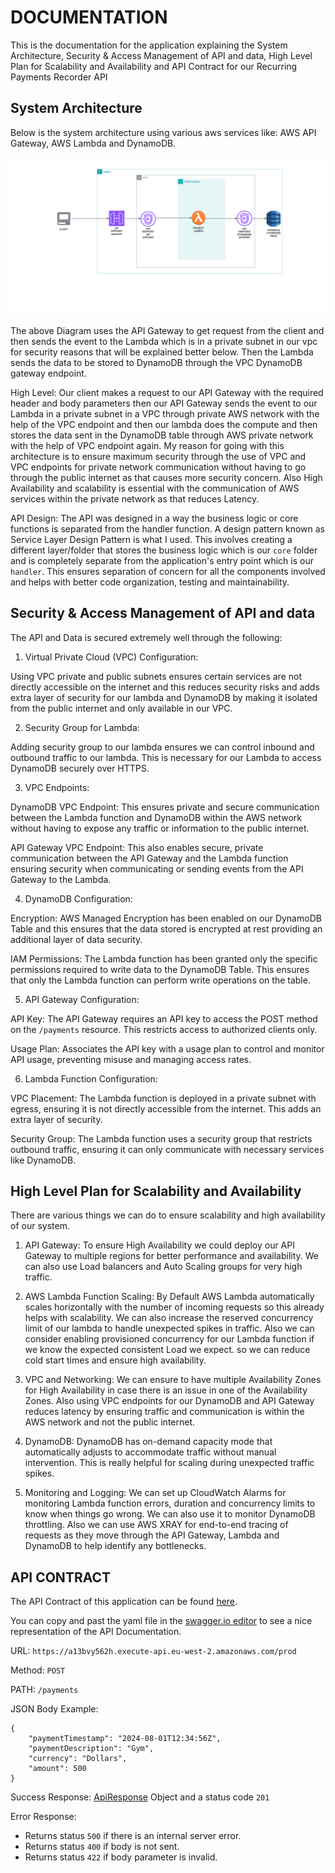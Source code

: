 # DOCUMENTATION

This is the documentation for the application explaining the System Architecture, Security & Access Management of API and data, High Level Plan for Scalability and Availability and API Contract for our Recurring Payments Recorder API

## System Architecture
Below is the system architecture using various aws services like: AWS API Gateway, AWS Lambda and DynamoDB.

![Diagram](./images/bits-task-diagram.drawio.png)

The above Diagram uses the API Gateway to get request from the client and then sends the event to the Lambda which is in a private subnet in our vpc for security reasons that will be explained better below. Then the Lambda sends the data to be stored to DynamoDB through the VPC DynamoDB gateway endpoint.

High Level: Our client makes a request to our API Gateway with the required header and body parameters then our API Gateway sends the event to our Lambda in a private subnet in a VPC through private AWS network with the help of the VPC endpoint and then our lambda does the compute and then stores the data sent in the DynamoDB table through AWS private network with the help of VPC endpoint again. My reason for going with this architecture is to ensure maximum security through the use of VPC and VPC endpoints for private network communication without having to go through the public internet as that causes more security concern. Also High Availability and scalability is essential with the communication of AWS services within the private network as that reduces Latency.

API Design:
The API was designed in a way the business logic or core functions is separated from the handler function. A design pattern known as Service Layer Design Pattern is what I used. This involves creating a different layer/folder that stores the business logic which is our `core` folder and is completely separate from the application's entry point which is our `handler`. This ensures separation of concern for all the components involved and helps with better code organization, testing and maintainability.


## Security & Access Management of API and data
The API and Data is secured extremely well through the following:

1. Virtual Private Cloud (VPC) Configuration:

Using VPC private and public subnets ensures certain services are not directly accessible on the internet and this reduces security risks and adds extra layer of security for our lambda and DynamoDB by making it isolated from the public internet and only available in our VPC.

2. Security Group for Lambda:

Adding security group to our lambda ensures we can control inbound and outbound traffic to our lambda. This is necessary for our Lambda to access DynamoDB securely over HTTPS.

3. VPC Endpoints:

DynamoDB VPC Endpoint: This ensures private and secure communication between the Lambda function and DynamoDB within the AWS network without having to expose any traffic or information to the public internet.

API Gateway VPC Endpoint: This also enables secure, private communication between the API Gateway and the Lambda function ensuring security when communicating or sending events from the API Gateway to the Lambda.

4. DynamoDB Configuration:

Encryption: AWS Managed Encryption has been enabled on our DynamoDB Table and this ensures that the data stored is encrypted at rest providing an additional layer of data security.

IAM Permissions: The Lambda function has been granted only the specific permissions required to write data to the DynamoDB Table. This ensures that only the Lambda function can perform write operations on the table.

5. API Gateway Configuration:

API Key: The API Gateway requires an API key to access the POST method on the `/payments` resource. This restricts access to authorized clients only.

Usage Plan: Associates the API key with a usage plan to control and monitor API usage, preventing misuse and managing access rates.

6. Lambda Function Configuration:

VPC Placement: The Lambda function is deployed in a private subnet with egress, ensuring it is not directly accessible from the internet. This adds an extra layer of security.

Security Group: The Lambda function uses a security group that restricts outbound traffic, ensuring it can only communicate with necessary services like DynamoDB.

## High Level Plan for Scalability and Availability
There are various things we can do to ensure scalability and high availability of our system.

1. API Gateway: To ensure High Availability we could deploy our API Gateway to multiple regions for better performance and availability. We can also use Load balancers and Auto Scaling groups for very high traffic.

2. AWS Lambda Function Scaling: By Default AWS Lambda automatically scales horizontally with the number of incoming requests so this already helps with scalability. We can also increase the reserved concurrency limit of our lambda to handle unexpected spikes in traffic. Also we can consider enabling provisioned concurrency for our Lambda function if we know the expected consistent Load we expect.  so we can reduce cold start times and ensure high availability.

3. VPC and Networking: We can ensure to have multiple Availability Zones for High Availability in case there is an issue in one of the Availability Zones. Also using VPC endpoints for our DynamoDB and API Gateway reduces latency by ensuring traffic and communication is within the AWS network and not the public internet.

4. DynamoDB: DynamoDB has on-demand capacity mode that automatically adjusts to accommodate traffic without manual intervention. This is really helpful for scaling during unexpected traffic spikes. 

5. Monitoring and Logging: We can set up CloudWatch Alarms for monitoring Lambda function errors, duration and concurrency limits to know when things go wrong. We can also use it to monitor DynamoDB throttling. Also we can use AWS XRAY for end-to-end tracing of requests as they move through the API Gateway, Lambda and DynamoDB to help identify any bottlenecks.

## API CONTRACT
The API Contract of this application can be found [here](documentation/api-contract/openapi.yaml).


You can copy and past the yaml file in the [swagger.io editor](https://editor.swagger.io/) to see a nice representation of the API Documentation.

URL: `https://a13bvy562h.execute-api.eu-west-2.amazonaws.com/prod`

Method: `POST`

PATH: `/payments`

JSON Body Example:
```
{
    "paymentTimestamp": "2024-08-01T12:34:56Z",
    "paymentDescription": "Gym",
    "currency": "Dollars",
    "amount": 500
}
```

Success Response: [ApiResponse](types.ts) Object and a status code `201`

Error Response: 
- Returns status `500` if there is an internal server error.
- Returns status `400` if body is not sent.
- Returns status `422` if body parameter is invalid.
